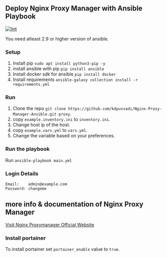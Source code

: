 ## Deploy Nginx Proxy Manager with Ansible Playbook

[![lint](https://github.com/kdpuvvadi/Nginx-Proxy-Manager-Ansible/actions/workflows/lint.yml/badge.svg)](https://github.com/kdpuvvadi/Nginx-Proxy-Manager-Ansible/actions/workflows/lint.yml)


You need atleast 2.9 or higher version of ansible. 
### Setup

1. Install pip `sudo apt install python3-pip -y`
2. install ansible with pip `pip install ansible` 
3. Install docker sdk for ansible `pip install docker`
4. Install requirements `ansible-galaxy collection install -r requirements.yml`

### Run

1. Clone the repo  `git clone https://github.com/kdpuvvadi/Nginx-Proxy-Manager-Ansible.git proxy`. 
2. copy `example.inventory.ini` to `inventory.ini`.
3. Change host ip of the host.
4. copy `example.vars.yml` to `vars.yml`.
5. Change the variable based on your preferences.

### Run the playbook

Run `ansible-playbook main.yml` 

### Login Details

```
Email:    admin@example.com
Password: changeme
```
## more info & documentation of Nginx Proxy Manager

[Visit Nginx Proxymanager Official Website](https://nginxproxymanager.com/)

### Install portainer

To install portainer set `portainer_enable` value to `true`.
